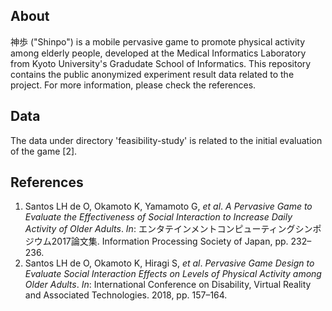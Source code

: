 ## About

神歩 ("Shinpo") is a mobile pervasive game to promote physical activity among elderly people, developed at the Medical Informatics Laboratory from Kyoto University's Gradudate School of Informatics. This repository contains the public anonymized experiment result data related to the project. For more information, please check the references.

## Data

The data under directory 'feasibility-study' is related to the initial evaluation of the game [2].

## References

1. Santos LH de O, Okamoto K, Yamamoto G, _et al_. _A Pervasive Game to Evaluate the Effectiveness of Social Interaction to Increase Daily Activity of Older Adults_. _In_: エンタテインメントコンピューティングシンポジウム2017論文集. Information Processing Society of Japan, pp. 232–236.
2. Santos LH de O, Okamoto K, Hiragi S, _et al_. _Pervasive Game Design to Evaluate Social Interaction Effects on Levels of Physical Activity among Older Adults_. _In_: International Conference on Disability, Virtual Reality and Associated Technologies. 2018, pp. 157–164.

